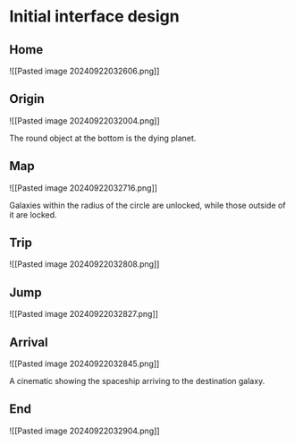 
# Initial interface design

## Home

![[Pasted image 20240922032606.png]]

## Origin

![[Pasted image 20240922032004.png]]

The round object at the bottom is the dying planet.

## Map

![[Pasted image 20240922032716.png]]

Galaxies within the radius of the circle are unlocked, while those outside of it are locked.

## Trip

![[Pasted image 20240922032808.png]]

## Jump

![[Pasted image 20240922032827.png]]

## Arrival

![[Pasted image 20240922032845.png]]

A cinematic showing the spaceship arriving to the destination galaxy.

## End

![[Pasted image 20240922032904.png]]
